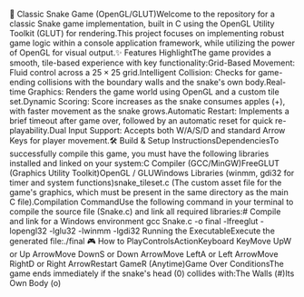 🐍 Classic Snake Game (OpenGL/GLUT)Welcome to the repository for a classic Snake game implementation, built in C using the OpenGL Utility Toolkit (GLUT) for rendering.This project focuses on implementing robust game logic within a console application framework, while utilizing the power of OpenGL for visual output.✨ Features HighlightThe game provides a smooth, tile-based experience with key functionality:Grid-Based Movement: Fluid control across a $25 \times 25$ grid.Intelligent Collision: Checks for game-ending collisions with the boundary walls and the snake's own body.Real-time Graphics: Renders the game world using OpenGL and a custom tile set.Dynamic Scoring: Score increases as the snake consumes apples ($+$), with faster movement as the snake grows.Automatic Restart: Implements a brief timeout after game over, followed by an automatic reset for quick re-playability.Dual Input Support: Accepts both W/A/S/D and standard Arrow Keys for player movement.🛠️ Build & Setup InstructionsDependenciesTo successfully compile this game, you must have the following libraries installed and linked on your system:C Compiler (GCC/MinGW)FreeGLUT (Graphics Utility Toolkit)OpenGL / GLUWindows Libraries (winmm, gdi32 for timer and system functions)snake_tileset.c (The custom asset file for the game's graphics, which must be present in the same directory as the main C file).Compilation CommandUse the following command in your terminal to compile the source file (Snake.c) and link all required libraries:# Compile and link for a Windows environment
gcc Snake.c -o final -lfreeglut -lopengl32 -lglu32 -lwinmm -lgdi32
Running the ExecutableExecute the generated file:./final
🎮 How to PlayControlsActionKeyboard KeyMove UpW or Up ArrowMove DownS or Down ArrowMove LeftA or Left ArrowMove RightD or Right ArrowRestart GameR (Anytime)Game Over ConditionsThe game ends immediately if the snake's head (0) collides with:The Walls (#)Its Own Body (o)
